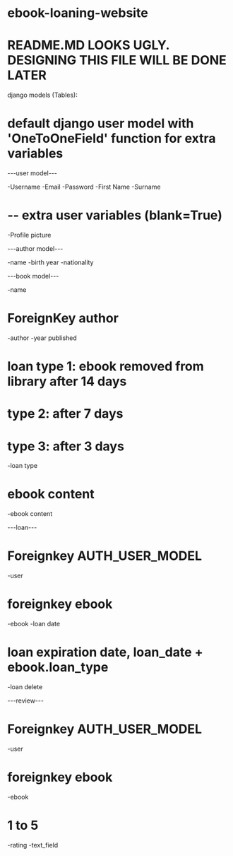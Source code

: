 # ebook-loaning-website
# README.MD LOOKS UGLY. DESIGNING THIS FILE WILL BE DONE LATER


django models (Tables):

# default django user model with 'OneToOneField' function for extra variables
---user model---

-Username
-Email
-Password
-First Name
-Surname
# -- extra user variables (blank=True)
-Profile picture

---author model---

-name
-birth year
-nationality

---book model---

-name
# ForeignKey author
-author
-year published
# loan type 1: ebook removed from library after 14 days
# type 2: after 7 days
# type 3: after 3 days
-loan type
# ebook content
-ebook content

---loan---
# Foreignkey AUTH_USER_MODEL
-user
# foreignkey ebook
-ebook
-loan date
# loan expiration date, loan_date + ebook.loan_type
-loan delete

---review---
# Foreignkey AUTH_USER_MODEL
-user
# foreignkey ebook
-ebook
# 1 to 5
-rating
-text_field